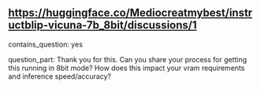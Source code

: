 ## https://huggingface.co/Mediocreatmybest/instructblip-vicuna-7b_8bit/discussions/1

contains_question: yes

question_part: 
Thank you for this. Can you share your process for getting this running in 8bit mode?
How does this impact your vram requirements and inference speed/accuracy?